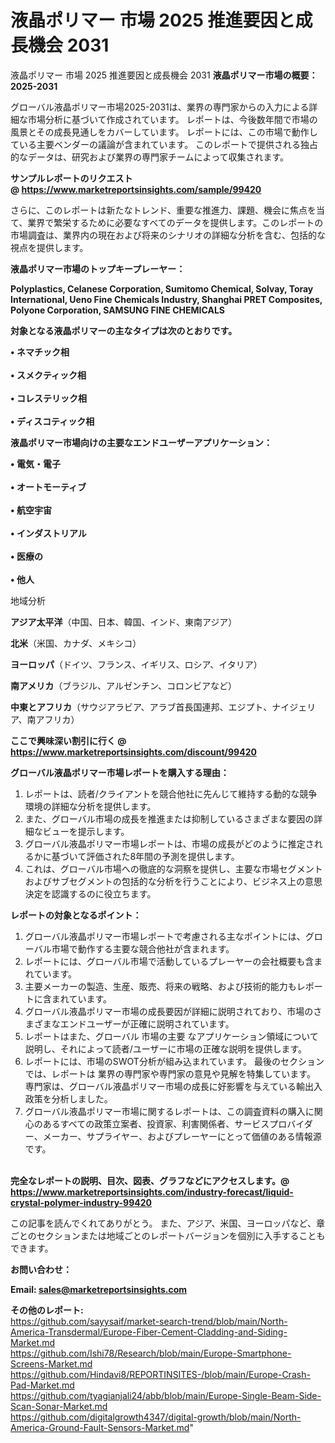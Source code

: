# 液晶ポリマー 市場 2025 推進要因と成長機会 2031
 液晶ポリマー 市場 2025 推進要因と成長機会 2031
<strong><b>液晶ポリマー市場の概要：2025-2031</b></strong>

グローバル液晶ポリマー市場2025-2031は、業界の専門家からの入力による詳細な市場分析に基づいて作成されています。 レポートは、今後数年間で市場の風景とその成長見通しをカバーしています。 レポートには、この市場で動作している主要ベンダーの議論が含まれています。 このレポートで提供される独占的なデータは、研究および業界の専門家チームによって収集されます。

<strong>サンプルレポートのリクエスト @ <a href=https://www.marketreportsinsights.com/sample/99420>https://www.marketreportsinsights.com/sample/99420</a></strong>

さらに、このレポートは新たなトレンド、重要な推進力、課題、機会に焦点を当て、業界で繁栄するために必要なすべてのデータを提供します。このレポートの市場調査は、業界内の現在および将来のシナリオの詳細な分析を含む、包括的な視点を提供します。

<strong>液晶ポリマー市場のトップキープレーヤー：</strong>

<strong>Polyplastics, Celanese Corporation, Sumitomo Chemical, Solvay, Toray International, Ueno Fine Chemicals Industry, Shanghai PRET Composites, Polyone Corporation, SAMSUNG FINE CHEMICALS</strong>

<strong><b>対象となる液晶ポリマーの主なタイプは次のとおりです。</b></strong>

<strong>• ネマチック相<br><br>• スメクティック相<br><br>• コレステリック相<br><br>• ディスコティック相</strong>

<strong><b>液晶ポリマー市場向けの主要なエンドユーザーアプリケーション：</b></strong>

<strong>• 電気・電子<br><br>• オートモーティブ<br><br>• 航空宇宙<br><br>• インダストリアル<br><br>• 医療の<br><br>• 他人</strong>

 地域分析

<strong><b>アジア太平洋</b></strong>（中国、日本、韓国、インド、東南アジア）

<strong><b>北米</b></strong>（米国、カナダ、メキシコ）

<strong><b>ヨーロッパ</b></strong>（ドイツ、フランス、イギリス、ロシア、イタリア）

<strong><b>南アメリカ</b></strong>（ブラジル、アルゼンチン、コロンビアなど）

<strong><b>中東とアフリカ</b></strong>（サウジアラビア、アラブ首長国連邦、エジプト、ナイジェリア、南アフリカ）

<strong>ここで興味深い割引に行く @ <a href=https://www.marketreportsinsights.com/discount/99420>https://www.marketreportsinsights.com/discount/99420</a></strong>

<strong><b>グローバル液晶ポリマー市場レポートを購入する理由：</b></strong>
<ol>
  <li>レポートは、読者/クライアントを競合他社に先んじて維持する動的な競争環境の詳細な分析を提供します。</li>
  <li>また、グローバル市場の成長を推進または抑制しているさまざまな要因の詳細なビューを提示します。</li>
  <li>グローバル液晶ポリマー市場レポートは、市場の成長がどのように推定されるかに基づいて評価された8年間の予測を提供します。</li>
  <li>これは、グローバル市場への徹底的な洞察を提供し、主要な市場セグメントおよびサブセグメントの包括的な分析を行うことにより、ビジネス上の意思決定を認識するのに役立ちます。</li>
</ol>
<strong><b>レポートの対象となるポイント：</b></strong>
<ol>
  <li>グローバル液晶ポリマー市場レポートで考慮される主なポイントには、グローバル市場で動作する主要な競合他社が含まれます。</li>
  <li>レポートには、グローバル市場で活動しているプレーヤーの会社概要も含まれています。</li>
  <li>主要メーカーの製造、生産、販売、将来の戦略、および技術的能力もレポートに含まれています。</li>
  <li>グローバル液晶ポリマー市場の成長要因が詳細に説明されており、市場のさまざまなエンドユーザーが正確に説明されています。</li>
  <li>レポートはまた、グローバル 市場の主要 なアプリケーション領域について説明し、それによって読者/ユーザーに市場の正確な説明を提供します。</li>
  <li>レポートには、市場のSWOT分析が組み込まれています。 最後のセクションでは、レポートは 業界の専門家や専門家の意見や見解を特集しています。 専門家は、グローバル液晶ポリマー市場の成長に好影響を与えている輸出入政策を分析しました。</li>
  <li>グローバル液晶ポリマー市場に関するレポートは、この調査資料の購入に関心のあるすべての政策立案者、投資家、利害関係者、サービスプロバイダー、メーカー、サプライヤー、およびプレーヤーにとって価値のある情報源です。</li>
</ol><br>
<strong>完全なレポートの説明、目次、図表、グラフなどにアクセスします。@ <a href=https://www.marketreportsinsights.com/industry-forecast/liquid-crystal-polymer-industry-99420>https://www.marketreportsinsights.com/industry-forecast/liquid-crystal-polymer-industry-99420</a></strong>

この記事を読んでくれてありがとう。 また、アジア、米国、ヨーロッパなど、章ごとのセクションまたは地域ごとのレポートバージョンを個別に入手することもできます。

<strong><b>お問い合わせ：</b></strong>

<strong>Email: </strong><a href=mailto:sales@marketreportsinsights.com><strong>sales@marketreportsinsights.com</strong></a>

<strong>その他のレポート:</strong>
<br>
<a href=https://github.com/sayysaif/market-search-trend/blob/main/North-America-Transdermal/Europe-Fiber-Cement-Cladding-and-Siding-Market.md>https://github.com/sayysaif/market-search-trend/blob/main/North-America-Transdermal/Europe-Fiber-Cement-Cladding-and-Siding-Market.md</a>
<br>
<a href=https://github.com/Ishi78/Research/blob/main/Europe-Smartphone-Screens-Market.md>https://github.com/Ishi78/Research/blob/main/Europe-Smartphone-Screens-Market.md</a>
<br>
<a href=https://github.com/Hindavi8/REPORTINSITES-/blob/main/Europe-Crash-Pad-Market.md>https://github.com/Hindavi8/REPORTINSITES-/blob/main/Europe-Crash-Pad-Market.md</a>
<br>
<a href=https://github.com/tyagianjali24/abb/blob/main/Europe-Single-Beam-Side-Scan-Sonar-Market.md>https://github.com/tyagianjali24/abb/blob/main/Europe-Single-Beam-Side-Scan-Sonar-Market.md</a>
<br>
<a href=https://github.com/digitalgrowth4347/digital-growth/blob/main/North-America-Ground-Fault-Sensors-Market.md>https://github.com/digitalgrowth4347/digital-growth/blob/main/North-America-Ground-Fault-Sensors-Market.md</a>"
